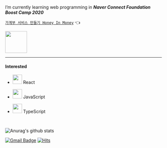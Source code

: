 I’m currently learning web programming in ***Naver Connect Foundation Boost Camp 2020*** 

[`가계부 서비스 만들기 Honey In Money`](https://github.com/boostcamp-2020/Project16-E-Account-Book) 👈

<img src="https://user-images.githubusercontent.com/46099115/97802771-27dfae80-1c89-11eb-9b44-bad3b705e53f.png" width="70px" height="70px">

---
#### Interested 
- <img src="https://i.imgur.com/dXxLDXd.png" width="30px" height="30px"> React 
- <img src="https://i.imgur.com/ONpHudP.png" width="30px" height="30px"> JavaScript 

- <img src="https://i.imgur.com/bKn2svC.png" width="30px" height="30px"> TypeScript
 
<br/>


![Anurag's github stats](https://github-readme-stats.vercel.app/api?username=Zigje9&show_icons=true&theme=dracula)



[![Gmail Badge](https://img.shields.io/badge/Gmail-d14836?style=flat-square&logo=Gmail&logoColor=white&link=mailto:pjkwprn@gmail.com)](mailto:pjkwprn@gmail.com)
[![Hits](https://hits.seeyoufarm.com/api/count/incr/badge.svg?url=https%3A%2F%2Fgithub.com%2Fzzsza)](https://hits.seeyoufarm.com) 
